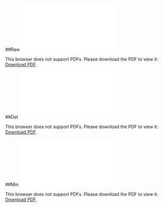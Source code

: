 ##Raw
<object data="raw.fst.dot.pdf" type="application/pdf" width="700px" height="700px">
    <embed src="raw.fst.dot.pdf">
        <p>This browser does not support PDFs. Please download the PDF to view it: <a href="raw.fst.dot.pdf">Download PDF</a>.</p>
    </embed>
</object>

##Det
<object data="det.fst.dot.pdf" type="application/pdf" width="700px" height="700px">
    <embed src="det.fst.dot.pdf">
        <p>This browser does not support PDFs. Please download the PDF to view it: <a href="det.fst.dot.pdf">Download PDF</a>.</p>
    </embed>
</object>

##Min
<object data="raw.min.dot.pdf" type="application/pdf" width="700px" height="700px">
    <embed src="min.fst.dot.pdf">
        <p>This browser does not support PDFs. Please download the PDF to view it: <a href="min.fst.dot.pdf">Download PDF</a>.</p>
    </embed>
</object>